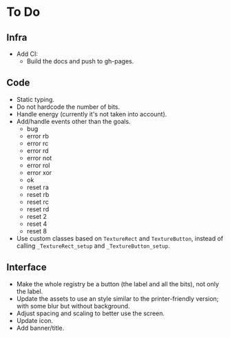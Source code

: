 # To Do

## Infra

- Add CI:
  - Build the docs and push to gh-pages.

## Code

- Static typing.
- Do not hardcode the number of bits.
- Handle energy (currently it's not taken into account).
- Add/handle events other than the goals.
  - bug
  - error rb
  - error rc
  - error rd
  - error not
  - error rol
  - error xor
  - ok
  - reset ra
  - reset rb
  - reset rc
  - reset rd
  - reset 2
  - reset 4
  - reset 8
- Use custom classes based on `TextureRect` and `TextureButton`, instead of calling `_TextureRect_setup` and `_TextureButton_setup`.

## Interface

- Make the whole registry be a button (the label and all the bits), not only the label.
- Update the assets to use an style similar to the printer-friendly version; with some blur but without background.
- Adjust spacing and scaling to better use the screen.
- Update icon.
- Add banner/title.
